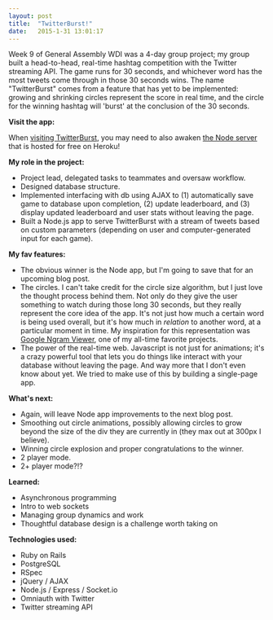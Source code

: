 ```yaml
---
layout: post
title:  "TwitterBurst!"
date:   2015-1-31 13:01:17
---
```


Week 9 of General Assembly WDI was a 4-day group project; my group built a head-to-head, real-time hashtag competition with the Twitter streaming API. The game runs for 30 seconds, and whichever word has the most tweets come through in those 30 seconds wins. The name "TwitterBurst" comes from a feature that has yet to be implemented: growing and shrinking circles represent the score in real time, and the circle for the winning hashtag will 'burst' at the conclusion of the 30 seconds.

**Visit the app:**

When [visiting TwitterBurst][burst], you may need to also awaken [the Node server][node] that is hosted for free on Heroku!


**My role in the project:**

-	Project lead, delegated tasks to teammates and oversaw workflow.
-	Designed database structure.
-	Implemented interfacing with db using AJAX to (1) automatically save game to database upon completion, (2) update leaderboard, and (3) display updated leaderboard and user stats without leaving the page.
-	Built a Node.js app to serve TwitterBurst with a stream of tweets based on custom parameters (depending on user and computer-generated input for each game).


**My fav features:**

-	The obvious winner is the Node app, but I'm going to save that for an upcoming blog post.
-	The circles. I can't take credit for the circle size algorithm, but I just love the thought process behind them. Not only do they give the user something to watch during those long 30 seconds, but they really represent the core idea of the app. It's not just how much a certain word is being used overall, but it's how much in *relation* to another word, at a particular moment in time. My inspiration for this representation was [Google Ngram Viewer][ngrams], one of my all-time favorite projects.
-	The power of the real-time web. Javascript is not just for animations; it's a crazy powerful tool that lets you do things like interact with your database without leaving the page. And way more that I don't even know about yet. We tried to make use of this by building a single-page app.


**What's next:**

-	Again, will leave Node app improvements to the next blog post.
-	Smoothing out circle animations, possibly allowing circles to grow beyond the size of the div they are currently in (they max out at 300px I believe).
-	Winning circle explosion and proper congratulations to the winner.
-	2 player mode.
- 2+ player mode?!?


**Learned:**

-	Asynchronous programming
-	Intro to web sockets
-	Managing group dynamics and work
-	Thoughtful database design is a challenge worth taking on


**Technologies used:**

-	Ruby on Rails
-	PostgreSQL
-	RSpec
-	jQuery / AJAX
-	Node.js / Express / Socket.io
-	Omniauth with Twitter
-	Twitter streaming API


[burst]: http://twitterburst.herokuapp.com/
[ngrams]: https://books.google.com/ngrams
[node]:	http://twitter-burst-node.herokuapp.com/
